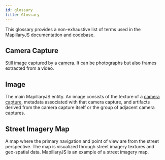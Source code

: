 ```yaml
---
id: glossary
title: Glossary
---
```


This glossary provides a non-exhaustive list of terms used in the MapillaryJS documentation and codebase.

## Camera Capture

[Still image](https://en.wikipedia.org/wiki/Image#Still_or_moving) captured by a [camera](https://en.wikipedia.org/wiki/Camera). It can be photographs but also frames extracted from a video.

## Image

The main MapillaryJS entity. An image consists of the texture of a [camera capture](/docs/intro/glossary#camera-capture), metadata associated with that camera capture, and artifacts derived from the camera capture itself or the group of adjacent camera captures.

## Street Imagery Map

A map where the primary navigation and point of view are from the street perspective. The map is visualized through street imagery textures and geo-spatial data. MapillaryJS is an example of a street imagery map.
